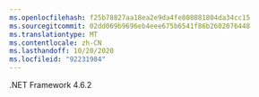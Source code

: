 ```yaml
---
ms.openlocfilehash: f25b78827aa18ea2e9da4fe808081804da34cc15
ms.sourcegitcommit: 02dd069b9696eb4eee675b6541f86b2602076448
ms.translationtype: MT
ms.contentlocale: zh-CN
ms.lasthandoff: 10/20/2020
ms.locfileid: "92231984"
---
```

.NET Framework 4.6.2